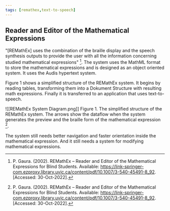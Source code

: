 ```yaml
---
tags: [remathex,text-to-speech]
---
```


## Reader and Editor of the Mathematical Expressions

"\[REMathEx\] uses the combination of the braille display and the speech synthesis outputs to provide the user with all the information concerning studied mathematical expressions" [^1]. The system uses the MathML format to store the mathematical expressions and is designed as an object oriented system. It uses the Audis hypertext system.

Figure 1 shows a simplified structure of the REMathEx system. It begins by reading tables, transforming them into a Dokument Structure with resulting math expressions. Finally it is transferred to an application that uses text-to-speech.

![[REMathEx System Diagram.png]]
Figure 1. The simplified structure of the REMathEx system. The arrows show the dataflow when the system generates the preview and the braille form of the mathematical expression [^1].

The system still needs better navigation and faster orientation inside the mathematical expression. And it still needs a system for modifying mathematical expressions.

[^1]: P. Gaura. (2002). REMathEx – Reader and Editor of the Mathematical Expressions for Blind Students. Available: https://link-springer-com.ezproxy.library.uvic.ca/content/pdf/10.1007/3-540-45491-8_92. \[Accessed: 30-Oct-2022\].